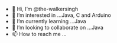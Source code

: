 - 👋 Hi, I’m @the-walkersingh
- 👀 I’m interested in ...Java, C and Arduino
- 🌱 I’m currently learning ...Java
- 💞️ I’m looking to collaborate on ...Java
- 📫 How to reach me ...

<!---
the-walkersingh/the-walkersingh is a ✨ special ✨ repository because its `README.md` (this file) appears on your GitHub profile.
You can click the Preview link to take a look at your changes.
--->
